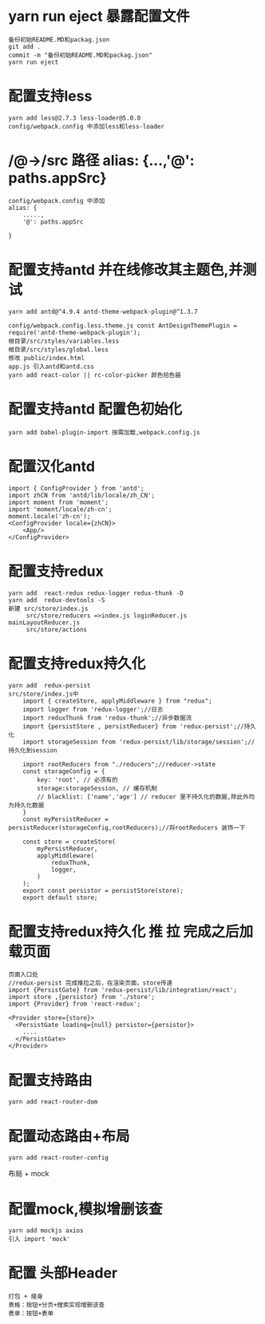 # yarn run eject 暴露配置文件
    备份初始README.MD和packag.json
    git add .
    commit -m "备份初始README.MD和packag.json"
    yarn run eject
# 配置支持less
    yarn add less@2.7.3 less-loader@5.0.0
    config/webpack.config 中添加less和less-loader
# /@->/src 路径 alias: {...,'@': paths.appSrc}
    config/webpack.config 中添加
    alias: {
        .....,
        '@': paths.appSrc

    }
# 配置支持antd 并在线修改其主题色,并测试
    yarn add antd@^4.9.4 antd-theme-webpack-plugin@^1.3.7 

    config/webpack.config.less.theme.js const AntDesignThemePlugin = require('antd-theme-webpack-plugin');
    根目录/src/styles/variables.less 
    根目录/src/styles/global.less 
    修改 public/index.html
    app.js 引入antd和antd.css
    yarn add react-color || rc-color-picker 颜色拾色器
# 配置支持antd 配置色初始化
    yarn add babel-plugin-import 按需加载,webpack.config.js
# 配置汉化antd
    import { ConfigProvider } from 'antd';
    import zhCN from 'antd/lib/locale/zh_CN';
    import moment from 'moment';
    import 'moment/locale/zh-cn';
    moment.locale('zh-cn'); 
    <ConfigProvider locale={zhCN}>
        <App/>
    </ConfigProvider> 

# 配置支持redux
    yarn add  react-redux redux-logger redux-thunk -D
    yarn add  redux-devtools -S 
    新建 src/store/index.js 
         src/store/reducers =>index.js loginReducer.js mainLayoutReducer.js
         src/store/actions
# 配置支持redux持久化
    yarn add  redux-persist
    src/store/index.js中
        import { createStore, applyMiddleware } from "redux";
        import logger from 'redux-logger';//日志
        import reduxThunk from 'redux-thunk';//异步数据流
        import {persistStore , persistReducer} from 'redux-persist';//持久化
        import storageSession from 'redux-persist/lib/storage/session';//持久化到session

        import rootReducers from "./reducers";//reducer->state
        const storageConfig = {
            key: 'root', // 必须有的
            storage:storageSession, // 缓存机制
            // blacklist: ['name','age'] // reducer 里不持久化的数据,除此外均为持久化数据
        }
        const myPersistReducer = persistReducer(storageConfig,rootReducers);//将rootReducers 装饰一下

        const store = createStore(
            myPersistReducer,
            applyMiddleware(
                reduxThunk,
                logger,
            )
        );
        export const persistor = persistStore(store);
        export default store; 
# 配置支持redux持久化  推 拉 完成之后加载页面
    页面入口处
    //redux-persist 完成推拉之后，在渲染页面，store传递
    import {PersistGate} from 'redux-persist/lib/integration/react';
    import store ,{persistor} from './store';
    import {Provider} from 'react-redux';

    <Provider store={store}>
      <PersistGate loading={null} persistor={persistor}>
        ....
      </PersistGate>
    </Provider>       


# 配置支持路由
    yarn add react-router-dom 
# 配置动态路由+布局
    yarn add react-router-config 

 布局 + mock
 # 配置mock,模拟增删该查
    yarn add mockjs axios
    引入 import 'mock'
 # 配置 头部Header
   

    打包 + 瘦身
    表格：按钮+分页+搜索实现增删该查
    表单：按钮+表单
